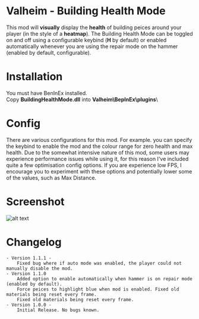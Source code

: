 # Valheim - Building Health Mode
This mod will **visually** display the **health** of building peices around your player (in the style of a **heatmap**). 
The Building Health Mode can be toggled on and off using a configurable keybind (**H** by default) or enabled automatically whenever you are using the repair mode on the hammer (enabled by default, configurable).

# Installation
You must have BenInEx installed.\
Copy **BuildingHealthMode.dll** into **Valheim\BepInEx\plugins**\

# Config
There are various configurations for this mod. For example. you can specify the keybind to enable the mod and the colour range for zero health and max
health. Due to the somewhat intensive nature of this mod, some users may experience performance issues while using it, for this reason I've included quite a few
optimisation config options. If you are experience low FPS, I encourage you to experiment with these options and potentially lower some of the values, such as Max Distance.

# Screenshot
![alt text](https://i.imgur.com/SUVFr2g.png "Screenshot")

# Changelog
    - Version 1.1.1 -
        Fixed bug where if auto mode was enabled, the player could not manually disable the mod.
    - Version 1.1.0
        Added option to enable automatically when hammer is on repair mode (enabled by default).
        Force peices to highlight blue when mod is enabled. Fixed old materials being reset every frame.
        Fixed old materials being reset every frame.
    - Version 1.0.0 -
        Initial Release. No bugs known.

